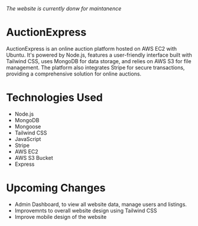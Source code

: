 *The website is currently donw for maintanence*

# AuctionExpress
AuctionExpress is an online auction platform hosted on AWS EC2 with Ubuntu. It's powered by Node.js, features a user-friendly interface built with Tailwind CSS, uses MongoDB for data storage, 
and relies on AWS S3 for file management. The platform also integrates Stripe for secure transactions, providing a comprehensive solution for online auctions.

# Technologies Used
- Node.js
- MongoDB
- Mongoose
- Tailwind CSS
- JavaScript
- Stripe
- AWS EC2
- AWS S3 Bucket
- Express

# Upcoming Changes
- Admin Dashboard, to view all website data, manage users and listings.
- Improvemnts to overall website design using Tailwind CSS
- Improve mobile design of the website
